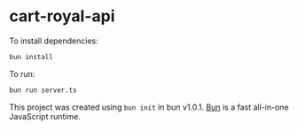 # cart-royal-api

To install dependencies:

```bash
bun install
```

To run:

```bash
bun run server.ts
```

This project was created using `bun init` in bun v1.0.1. [Bun](https://bun.sh) is a fast all-in-one JavaScript runtime.
